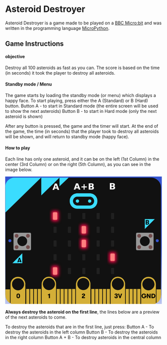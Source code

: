 # Asteroid Destroyer

Asteroid Destroyer is a game made to be played on a [BBC Micro:bit](https://microbit.org/) and was written in the programming language [MicroPython](https://micropython.org/).

## Game Instructions

#### objective

Destroy all 100 asteroids as fast as you can. The score is based on the time (in seconds) it took the player to destroy all asteroids.

#### Standby mode / Menu

The game starts by loading the standby mode (or menu) which displays a happy face. To start playing, press either the A (Standard) or B (Hard) button.
    Button A - to start in Standard mode (the entire screen will be used to show the next asteroids)
    Button B - to start in Hard mode (only the next asteroid is shown)

After any button is pressed, the game and the timer will start. At the end of the game, the time (in seconds) that the player took to destroy all asteroids will be shown, and will return to standby mode (happy face).

#### How to play

Each line has only one asteroid, and it can be on the left (1st Column) in the center (3rd Column) or on the right (5th Column), as you can see in the image below.

![MicroBit](imagens/MicroBit.png)

**Always destroy the asteroid on the first line**, the lines below are a preview of the next asteroids to come.

To destroy the asteroids that are in the first line, just press:
	Button A - To destroy the asteroids in the left column
    Button B - To destroy the asteroids in the right column
    Button A + B - To destroy asteroids in the central column